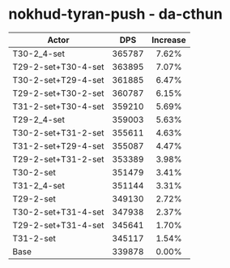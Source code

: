 # nokhud-tyran-push - da-cthun
| Actor | DPS | Increase |
|---|:---:|:---:|
|T30-2_4-set|365787|7.62%|
|T29-2-set+T30-4-set|363895|7.07%|
|T30-2-set+T29-4-set|361885|6.47%|
|T29-2-set+T30-2-set|360787|6.15%|
|T31-2-set+T30-4-set|359210|5.69%|
|T29-2_4-set|359003|5.63%|
|T30-2-set+T31-2-set|355611|4.63%|
|T31-2-set+T29-4-set|355087|4.47%|
|T29-2-set+T31-2-set|353389|3.98%|
|T30-2-set|351479|3.41%|
|T31-2_4-set|351144|3.31%|
|T29-2-set|349130|2.72%|
|T30-2-set+T31-4-set|347938|2.37%|
|T29-2-set+T31-4-set|345641|1.70%|
|T31-2-set|345117|1.54%|
|Base|339878|0.00%|
